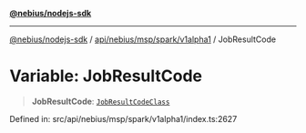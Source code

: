 [**@nebius/nodejs-sdk**](../../../../../../README.md)

***

[@nebius/nodejs-sdk](../../../../../../README.md) / [api/nebius/msp/spark/v1alpha1](../README.md) / JobResultCode

# Variable: JobResultCode

> **JobResultCode**: [`JobResultCodeClass`](../type-aliases/JobResultCodeClass.md)

Defined in: src/api/nebius/msp/spark/v1alpha1/index.ts:2627
